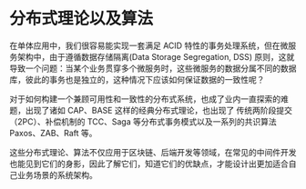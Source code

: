 # 分布式理论以及算法

在单体应用中，我们很容易能实现一套满足 ACID 特性的事务处理系统，但在微服务架构中，由于遵循数据存储隔离(Data Storage Segregation, DSS) 原则，这就导致一个问题：当某个业务贯穿多个微服务时，这些微服务的数据分属不同的数据库，彼此的事务也是独立的，这种情况下应该如何保证数据的一致性呢？

对于如何构建一个兼顾可用性和一致性的分布式系统，也成了业内一直探索的难题，出现了诸如 CAP、BASE 这样的经典分布式理论，也出现了 传统两阶段提交（2PC）、补偿机制的 TCC、Saga 等分布式事务模式以及一系列的共识算法 Paxos、ZAB、Raft 等。

这些分布式理论、算法不仅应用于区块链、后端开发等领域，在常见的中间件开发也能见到它们的身影，因此了解它们，知道它们的优缺点，才能设计出更加适合自己业务场景的系统架构。